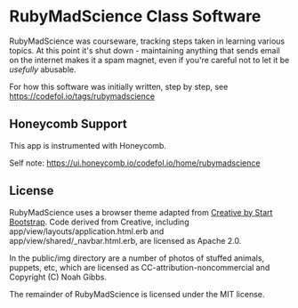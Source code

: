 # RubyMadScience Class Software

RubyMadScience was courseware, tracking steps taken in learning various topics. At this point it's shut down - maintaining anything that sends email on the internet makes it a spam magnet, even if you're careful not to let it be *usefully* abusable.

For how this software was initially written, step by step, see https://codefol.io/tags/rubymadscience

## Honeycomb Support

This app is instrumented with Honeycomb.

Self note: https://ui.honeycomb.io/codefol.io/home/rubymadscience

## License

RubyMadScience uses a browser theme adapted from [Creative by Start Bootstrap](https://github.com/volny/creative-theme-jekyll). Code derived from Creative, including app/view/layouts/application.html.erb and app/view/shared/\_navbar.html.erb, are licensed as Apache 2.0.

In the public/img directory are a number of photos of stuffed animals, puppets, etc, which are licensed as CC-attribution-noncommercial and Copyright (C) Noah Gibbs.

The remainder of RubyMadScience is licensed under the MIT license.
